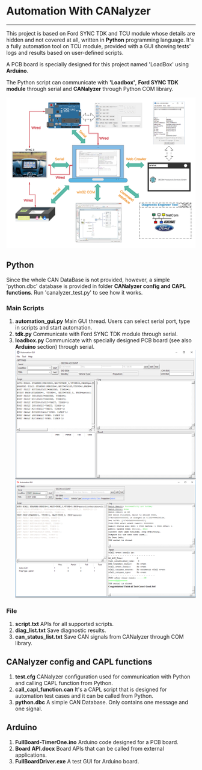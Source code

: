 # Automation With CANalyzer
----
This project is based on Ford SYNC TDK and TCU module whose details are hidden and not covered at all, written in **Python** programming language. It's a fully automation tool on TCU module, provided with a GUI showing tests' logs and results based on user-defined scripts.

A PCB board is specially designed for this project named 'LoadBox' using **Arduino**.

The Python script can communicate with **'Loadbox'**, **Ford SYNC TDK module** through serial and **CANalyzer** through Python COM library.

![System Diagram](system-diagram.png)

## Python
Since the whole CAN DataBase is not provided, however, a simple 'python.dbc' database is provided in folder **CANalyzer config and CAPL functions**. Run 'canalyzer_test.py' to see how it works.
### Main Scripts
1. **automation_gui.py**
Main GUI thread. Users can select serial port, type in scripts and start automation.
2. **tdk.py** 
Communicate with Ford SYNC TDK module through serial.
3. **loadbox.py**
Communicate with specially designed PCB board (see also **Arduino** section) through serial.
![Graphical User Interface](new_gui.PNG)
![Graphical User Interface (OLD)](automation-gui.png)

### File
1. **script.txt**
APIs for all supported scripts.
2. **diag_list.txt**
Save diagnostic results.
3. **can_status_list.txt**
Save CAN signals from CANalyzer through COM library.

## CANalyzer config and CAPL functions
1. **test.cfg**
CANalyzer configuration used for communication with Python and calling CAPL function from Python.
2. **call_capl_function.can**
It's a CAPL script that is designed for automation test cases and it can be called from Python. 
3. **python.dbc**
A simple CAN Database. Only contains one message and one signal. 

	
## Arduino
1. **FullBoard-TimerOne.ino**
Arduino code designed for a PCB board.
2. **Board API.docx**
Board APIs that can be called from external applications.
3. **FullBoardDriver.exe**
A test GUI for Arduino board.
